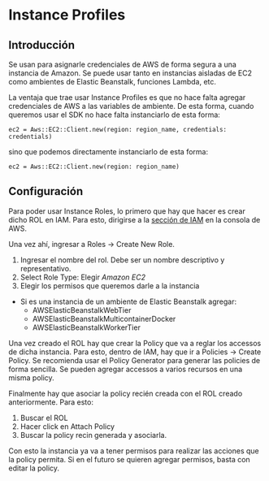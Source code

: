 # Instance Profiles

## Introducción

Se usan para asignarle credenciales de AWS de forma segura a una instancia de Amazon. Se puede usar tanto en instancias 
aisladas de EC2 como ambientes de Elastic Beanstalk, funciones Lambda, etc.

La ventaja que trae usar Instance Profiles es que no hace falta agregar credenciales de AWS a las variables de ambiente.
De esta forma, cuando queremos usar el SDK no hace falta instanciarlo de esta forma:

`ec2 = Aws::EC2::Client.new(region: region_name, credentials: credentials)`

sino que podemos directamente instanciarlo de esta forma:

`ec2 = Aws::EC2::Client.new(region: region_name)`

## Configuración

Para poder usar Instance Roles, lo primero que hay que hacer es crear dicho ROL en IAM. Para esto, dirigirse a la [sección de 
IAM](https://console.aws.amazon.com/iam/home?region=us-east-1) en la consola de AWS.

Una vez ahí, ingresar a Roles -> Create New Role.

1. Ingresar el nombre del rol. Debe ser un nombre descriptivo y representativo.
2. Select Role Type: Elegir *Amazon EC2*
3. Elegir los permisos que queremos darle a la instancia
  * Si es una instancia de un ambiente de Elastic Beanstalk agregar:
    * AWSElasticBeanstalkWebTier
    * AWSElasticBeanstalkMulticontainerDocker
    * AWSElasticBeanstalkWorkerTier
    
Una vez creado el ROL hay que crear la Policy que va a reglar los accessos de dicha instancia. Para esto, dentro de IAM,
hay que ir a Policies -> Create Policy. Se recomienda usar el Policy Generator para generar las policies de forma sencilla.
Se pueden agregar accessos a varios recursos en una misma policy.

Finalmente hay que asociar la policy recién creada con el ROL creado anteriormente. Para esto:
1. Buscar el ROL
2. Hacer click en Attach Policy
3. Buscar la policy recin generada y asociarla.

Con esto la instancia ya va a tener permisos para realizar las acciones que la policy permita. Si en el futuro se quieren 
agregar permisos, basta con editar la policy.
